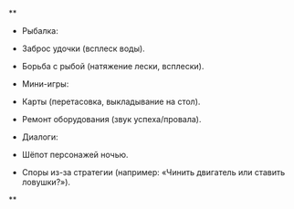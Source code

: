 
**

- Рыбалка:
    

- Заброс удочки (всплеск воды).
    
- Борьба с рыбой (натяжение лески, всплески).
    

- Мини-игры:
    

- Карты (перетасовка, выкладывание на стол).
    
- Ремонт оборудования (звук успеха/провала).
    

- Диалоги:
    

- Шёпот персонажей ночью.
    
- Споры из-за стратегии (например: «Чинить двигатель или ставить ловушки?»).
    



**